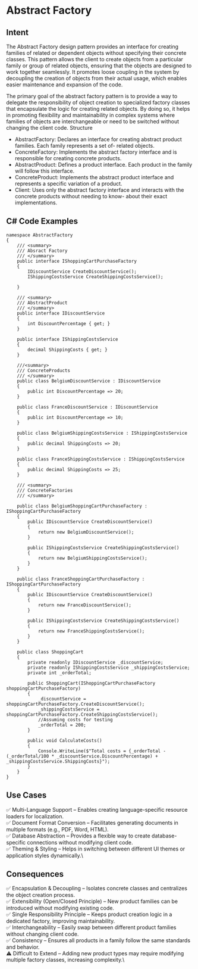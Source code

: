 # Abstract Factory

## Intent

The Abstract Factory design pattern provides an interface for creating families of related or dependent objects without specifying their concrete classes. This pattern allows the client to create objects from a particular family or group of related objects, ensuring that the objects are designed to work together seamlessly. It promotes loose coupling in the system by decoupling the creation of objects from their actual usage, which enables easier maintenance and expansion of the code.

The primary goal of the abstract factory pattern is to provide a way to delegate the responsibility of object creation to specialized factory classes that encapsulate the logic for creating related objects. By doing so, it helps in promoting flexibility and maintainability in complex systems where families of objects are interchangeable or need to be switched without changing the client code.
Structure

- AbstractFactory: Declares an interface for creating abstract product families. Each family represents a set of- related objects.
- ConcreteFactory: Implements the abstract factory interface and is responsible for creating concrete products.
- AbstractProduct: Defines a product interface. Each product in the family will follow this interface.
- ConcreteProduct: Implements the abstract product interface and represents a specific variation of a product.
- Client: Uses only the abstract factory interface and interacts with the concrete products without needing to know- about their exact implementations.

## C# Code Examples

```
namespace AbstractFactory
{
    /// <summary>
    /// Absract Factory
    /// </summary>
    public interface IShoppingCartPurchaseFactory
    {
        IDiscountService CreateDiscountService();
        IShippingCostsService CreateShippingCostsService(); 
        
    }

    /// <summary>
    /// AbstractProduct
    /// </summary>
    public interface IDiscountService
    {
        int DiscountPercentage { get; }
    }

    public interface IShippingCostsService
    {
        decimal ShippingCosts { get; }
    }

    ///<summary>
    /// ConcreteProducts
    /// </summary>
    public class BelgiumDiscountService : IDiscountService
    {
        public int DiscountPercentage => 20;
    }

    public class FranceDiscountService : IDiscountService
    {
        public int DiscountPercentage => 10;
    }

    public class BelgiumShippingCostsService : IShippingCostsService
    {
        public decimal ShippingCosts => 20;
    }

    public class FranceShippingCostsService : IShippingCostsService
    {
        public decimal ShippingCosts => 25;
    }

    /// <summary>
    /// ConcreteFactories
    /// </summary>

    public class BelgiumShoppingCartPurchaseFactory : IShoppingCartPurchaseFactory
    {
        public IDiscountService CreateDiscountService()
        {
            return new BelgiumDiscountService();
        }

        public IShippingCostsService CreateShippingCostsService()
        {
            return new BelgiumShippingCostsService();
        }
    }

    public class FranceShoppingCartPurchaseFactory : IShoppingCartPurchaseFactory
    {
        public IDiscountService CreateDiscountService()
        {
            return new FranceDiscountService();
        }

        public IShippingCostsService CreateShippingCostsService()
        {
            return new FranceShippingCostsService();
        }
    }

    public class ShoppingCart
    {
        private readonly IDiscountService _discountService;
        private readonly IShippingCostsService _shippingCostsService;
        private int _orderTotal;

        public ShoppingCart(IShoppingCartPurchaseFactory shoppingCartPurchaseFactory)
        {
            _discountService = shoppingCartPurchaseFactory.CreateDiscountService();
            _shippingCostsService = shoppingCartPurchaseFactory.CreateShippingCostsService();
            //Assuming costs for testing
            _orderTotal = 200;
        }

        public void CalculateCosts()
        {
            Console.WriteLine($"Total costs = {_orderTotal - (_orderTotal/100 * _discountService.DiscountPercentage) + _shippingCostsService.ShippingCosts}");
        }
    }
}
```
## Use Cases

✅ Multi-Language Support – Enables creating language-specific resource loaders for localization.\
✅ Document Format Conversion – Facilitates generating documents in multiple formats (e.g., PDF, Word, HTML).\
✅ Database Abstraction – Provides a flexible way to create database-specific connections without modifying client code.\
✅ Theming & Styling – Helps in switching between different UI themes or application styles dynamically.\

## Consequences

✅ Encapsulation & Decoupling – Isolates concrete classes and centralizes the object creation process.\
✅ Extensibility (Open/Closed Principle) – New product families can be introduced without modifying existing code.\
✅ Single Responsibility Principle – Keeps product creation logic in a dedicated factory, improving maintainability.\
✅ Interchangeability – Easily swap between different product families without changing client code.\
✅ Consistency – Ensures all products in a family follow the same standards and behavior.\
⚠️ Difficult to Extend – Adding new product types may require modifying multiple factory classes, increasing complexity.\